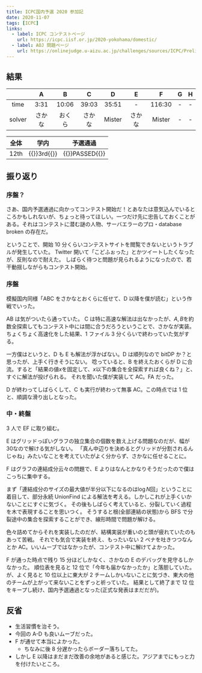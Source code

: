 ```yaml
---
title: ICPC国内予選 2020 参加記
date: 2020-11-07
tags: [ICPC]
links:
  - label: ICPC コンテストページ
    url: https://icpc.iisf.or.jp/2020-yokohama/domestic/
  - label: AOJ 問題ページ
    url: https://onlinejudge.u-aizu.ac.jp/challenges/sources/ICPC/Prelim?year=2020
---
```


## 結果

|        |   A    |   B    |   C    |   D    |   E    |   F    |  G  |  H  |
| :----: | :----: | :----: | :----: | :----: | :----: | :----: | :-: | :-: |
|  time  |  3:31  | 10:06  | 39:03  | 35:51  |   -    | 116:30 |  -  |  -  |
| solver | さかな | おくら | さかな | Mister | さかな | Mister |  -  |  -  |

| 全体 |                 学内                  |                 予選通過                 |
| :--: | :-----------------------------------: | :--------------------------------------: |
| 12th | {{<color lightgreen>}}3rd{{</color>}} | {{<color lightgreen>}}PASSED{{</color>}} |

## 振り返り

### 序盤？

さあ、国内予選通過に向かってコンテスト開始だ！とあなたは意気込んでいるところかもしれないが、ちょっと待ってほしい。一つだけ先に忠告しておくことがある。それはコンテストに潜む謎の人物、サーバエラーのプロ・database broken の存在だ。

ということで、開始 10 分くらいコンテストサイトを閲覧できないというトラブルが発生していた。
Twitter 開いて「こどふぉった」とかツイートしたくなったが、反則なので耐えた。
しばらく待つと問題が見られるようになったので、若干動揺しながらもコンテスト開始。

### 序盤

模擬国内同様「ABC をさかなとおくらに任せて、D 以降を僕が読む」という作戦でいった。

AB は気がついたら通っていた。
C は特に高速な解法は出なかったが、$A, B$を約数全探索してもコンテスト中には間に合うだろうということで、さかなが実装。
ちょくちょく高速化をした結果、1 ファイル 3 分くらいで終わっていた気がする。

一方僕はというと、D も E も解法が浮かばない。D は順列なので bitDP か？と思ったが、上手く行きそうにない。
唸っていると、B を終えたおくらが D に合流。すると「結果の値$x$を固定して、$x$以下の集合を全探索すれば良くね？」と、すぐに解法が投げられる。
それを聞いた僕が実装して AC。FA だった。

D が終わってしばらくして、C も実行が終わって無事 AC。この時点では 1 位と、順調な滑り出しとなった。

### 中・終盤

3 人で EF に取り組む。

E はグリッドっぽいグラフの独立集合の個数を数え上げる問題なのだが、幅が$30$なので解ける気がしない。
「真ん中辺りを決めるとグリッドが分割されるんじゃね」みたいなことを考えていたがよく分からず、さかなに任せることに。

F はグラフの連結成分云々の問題で、E よりはなんとかなりそうだったので僕はこっちに集中する。

まず「連結成分のサイズの最大値が半分以下になるのは$\log N$回」ということに着目して、部分永続 UnionFind による解法を考える。しかしこれが上手くいかないことにすぐに気づく。
その後もしばらく考えていると、分裂していく過程を木で表現することを思いつく。
そうすると根(全部連結の状態)から BFS で分裂途中の集合を探索することができ、線形時間で問題が解ける。

色々詰めてからそれを実装したのだが、結構実装が重いのと頭が疲れていたのもあって苦戦。
それでも気合で実装を終え、もったいない 2 ペナを吐きつつなんとか AC。いいムーブではなかったが、コンテスト中に解けてよかった。

F が通った時点で残り 15 分ほどしかなく、さかなの E のデバッグを見守るしかなかった。
順位表を見ると 12 位で「今年も届かなかったか」と落胆していた。
が、よく見ると 10 位以上に東大が 2 チームしかいないことに気づき、東大の他のチームが上がって来ないことをずっと祈っていた。
結果として終了まで 12 位をキープし続け、国内予選通過となった(正式な発表はまだだが)。

## 反省

- 生活習慣を治そう。
- 今回の A-D も良いムーブだった。
- F が通せて本当によかった。
  - ちなみに後 8 分遅かったらボーダー落ちしてた。
- しかし E 以降はまだまだ改善の余地があると感じた。アジアまでにもっと力を付けたいところ。
